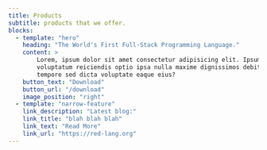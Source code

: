 ```yaml
---
title: Products
subtitle: products that we offer.
blocks:
  - template: "hero"
    heading: "The World's First Full-Stack Programming Language."
    content: >
        Lorem, ipsum dolor sit amet consectetur adipisicing elit. Ipsum temporibus eum quibusdam quas
        voluptatum reiciendis optio ipsa nulla maxime dignissimos debitis, laboriosam quisquam nobis
        tempore sed dicta voluptate eaque eius?
    button_text: "Download"
    button_url: "/download"
    image_position: "right"
  - template: "narrow-feature"
    link_description: "Latest blog:"
    link_title: "blah blah blah"
    link_text: "Read More"
    link_url: "https://red-lang.org"
---
```

